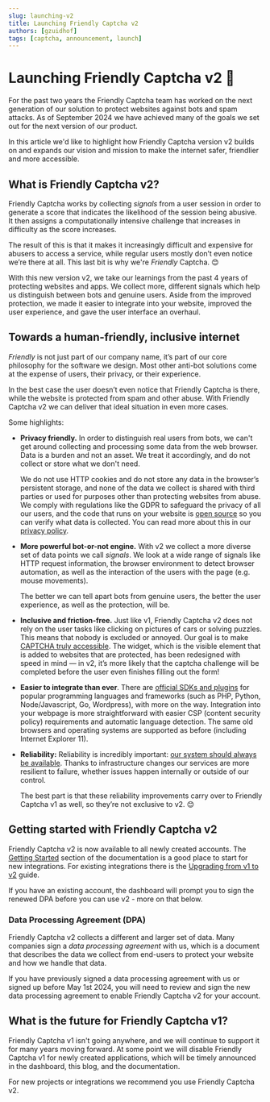 ```yaml
---
slug: launching-v2
title: Launching Friendly Captcha v2
authors: [gzuidhof]
tags: [captcha, announcement, launch]
---
```


# Launching Friendly Captcha v2 🚀

For the past two years the Friendly Captcha team has worked on the next generation of our solution to protect websites against bots and spam attacks. As of September 2024 we have achieved many of the goals we set out for the next version of our product.

In this article we'd like to highlight how Friendly Captcha version v2 builds on and expands our vision and mission to make the internet safer, friendlier and more accessible.

## What is Friendly Captcha v2?

Friendly Captcha works by collecting *signals* from a user session in order to generate a score that indicates the likelihood of the session being abusive. It then assigns a computationally intensive challenge that increases in difficulty as the score increases.

The result of this is that it makes it increasingly difficult and expensive for abusers to access a service, while regular users mostly don’t even notice we’re there at all. This last bit is why we're *Friendly* Captcha. 😊

With this new version v2, we take our learnings from the past 4 years of protecting websites and apps. We collect more, different signals which help us distinguish between bots and genuine users. Aside from the improved protection, we made it easier to integrate into your website, improved the user experience, and gave the user interface an overhaul.

## Towards a human-friendly, inclusive internet

*Friendly* is not just part of our company name, it’s part of our core philosophy for the software we design. Most other anti-bot solutions come at the expense of users, their privacy, or their  experience.

In the best case the user doesn’t even notice that Friendly Captcha is there, while the website is protected from spam and other abuse. With Friendly Captcha v2 we can deliver that ideal situation in even more cases.

Some highlights:

- **Privacy friendly.** In order to  distinguish real users from bots, we can't get around collecting and processing some data from the web browser. Data is a burden and not an asset. We treat it accordingly, and do not collect or store what we don't need.

  We do not use HTTP cookies and do not store any data in the browser’s persistent storage, and none of the data we collect is shared with third parties or used for purposes other than protecting websites from abuse. We comply with regulations like the GDPR to safeguard the privacy of all our users, and the code that runs on your website is [open source](https://github.com/FriendlyCaptcha/friendly-captcha-sdk) so you can verify what data is collected. You can read more about this in our [privacy policy](https://friendlycaptcha.com/legal/privacy-end-users/).
- **More powerful bot-or-not engine.** With v2 we collect a more diverse set of data points we call *signals*. We look at a wide range of signals like HTTP request information, the browser environment to detect browser automation, as well as the interaction of the users with the page (e.g. mouse movements). 

  The better we can tell apart bots from genuine users, the better the user experience, as well as the protection, will be.
- **Inclusive and friction-free.** Just like v1, Friendly Captcha v2 does not rely on the user tasks like clicking on pictures of cars or solving puzzles. This means that nobody is excluded or annoyed. Our goal is to make [CAPTCHA truly accessible](https://friendlycaptcha.com/insights/captcha-accessibility/). The widget, which is the visible element that is added to websites that are protected, has been redesigned with speed in mind — in v2, it’s more likely that the captcha challenge will be completed before the user even finishes filling out the form!
- **Easier to integrate than ever**. There are [official SDKs and plugins](https://developer.friendlycaptcha.com/integrations/) for popular programming languages and frameworks (such as PHP, Python, Node/Javascript, Go, Wordpress), with more on the way. Integration into your webpage is more straightforward with easier CSP (content security policy) requirements and automatic language detection. The same old browsers and operating systems are supported as before (including Internet Explorer 11).
- **Reliability:** Reliability is incredibly important: [our system should always be available](https://status.friendlycaptcha.com). Thanks to infrastructure changes our services are more resilient to failure, whether issues happen internally or outside of our control.

  The best part is that these reliability improvements carry over to Friendly Captcha v1 as well, so they’re not exclusive to v2. 😊

## Getting started with Friendly Captcha v2

Friendly Captcha v2 is now available to all newly created accounts. The [Getting Started](https://developer.friendlycaptcha.com/docs/v2/getting-started/) section of the documentation is a good place to start for new integrations. For existing integrations there is the [Upgrading from v1 to v2](https://developer.friendlycaptcha.com/docs/v2/guides/upgrading-from-v1/) guide.

If you have an existing account, the dashboard will prompt you to sign the renewed DPA before you can use v2 - more on that below.

### Data Processing Agreement (DPA)

Friendly Captcha v2 collects a different and larger set of data. Many companies sign a *data processing agreement* with us, which is a document that describes the data we collect from end-users to protect your website and how we handle that data.

If you have previously signed a data processing agreement with us or signed up before May 1st 2024, you will need to review and sign the new data processing agreement to enable Friendly Captcha v2 for your account.

## What is the future for Friendly Captcha v1?

Friendly Captcha v1 isn't going anywhere, and we will continue to support it for many years moving forward. At some point we will disable Friendly Captcha v1 for newly created applications, which will be timely announced in the dashboard, this blog, and the documentation.

For new projects or integrations we recommend you use Friendly Captcha v2.
